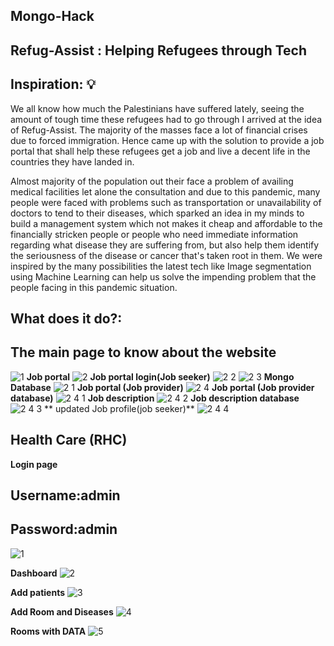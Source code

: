 ## Mongo-Hack

## Refug-Assist : Helping Refugees through Tech

## Inspiration: 💡
We all know how much the Palestinians have suffered lately, seeing the amount of tough time these refugees had to go through I arrived at the idea of Refug-Assist. The majority of the masses face a lot of financial crises due to forced immigration. Hence came up with the solution to provide a job portal that shall help these refugees get a job and live a decent life in the countries they have landed in.

Almost majority of the population out their face a problem of availing medical facilities let alone the consultation and due to this pandemic, many people were faced with problems such as transportation or unavailability of doctors to tend to their diseases, which sparked an idea in my minds to build a management system which not makes it cheap and affordable to the financially stricken people or people who need immediate information regarding what disease they are suffering from, but also help them identify the seriousness of the disease or cancer that's taken root in them. We were inspired by the many possibilities the latest tech like Image segmentation using Machine Learning can help us solve the impending problem that the people facing in this pandemic situation.

## What does it do?:
 ## The main page to know about the website
 ![1](https://user-images.githubusercontent.com/72274851/149296514-0ef77e02-366c-4c4d-a5c4-388f45feeafc.jpg)
 **Job portal**
 ![2](https://user-images.githubusercontent.com/72274851/149296779-fc8939bc-bb1e-49e8-8274-b0e919710280.jpg)
 **Job portal login(Job seeker)**
 ![2 2](https://user-images.githubusercontent.com/72274851/149296897-89d96934-f8fb-4342-a7bc-a09b0f23757c.jpg)
![2 3](https://user-images.githubusercontent.com/72274851/149296907-96336dd0-54a9-4f1a-b0cf-4049cb9d2a7e.jpg)
**Mongo Database** 
![2 1](https://user-images.githubusercontent.com/72274851/149296915-2aa21df9-10bb-4fe1-be30-76b905ca38bc.jpg)
**Job portal (Job provider)**
![2 4](https://user-images.githubusercontent.com/72274851/149297242-c19590b7-d354-4cff-8c16-865362a6b7e2.jpg)
**Job portal (Job provider database)**
![2 4 1](https://user-images.githubusercontent.com/72274851/149297393-9518432d-64c9-4ea4-a43e-0c8f00160fd8.jpg)
**Job description**
![2 4 2](https://user-images.githubusercontent.com/72274851/149297447-70ff5582-f374-43d7-961c-74409708d0dc.jpg)
**Job description database**
![2 4 3](https://user-images.githubusercontent.com/72274851/149297552-3c445fc4-93ae-4197-a934-9464c36973cc.jpg)
** updated Job profile(job seeker)**
![2 4 4](https://user-images.githubusercontent.com/72274851/149297698-7bacafb3-2160-4838-b26f-6f832def6688.jpg)



## Health Care (RHC)
**Login page**
## Username:admin
## Password:admin
![1](https://user-images.githubusercontent.com/72274851/149298848-8f6d6ceb-0258-467d-b1a5-e99e6040cd38.jpg)

**Dashboard**
![2](https://user-images.githubusercontent.com/72274851/149298999-66971c14-7f07-4e11-8b02-11d86d1e8add.jpg)

**Add patients**
![3](https://user-images.githubusercontent.com/72274851/149299111-717cf68e-d36c-4025-ad67-ff1269bdb0cb.jpg)

**Add Room and Diseases**
![4](https://user-images.githubusercontent.com/72274851/149299430-5c8221a1-e3b7-4c97-9098-68a0459d5145.jpg)

**Rooms with DATA**
![5](https://user-images.githubusercontent.com/72274851/149300116-20ae1257-bd34-481f-bd9b-8a3ab3bbcf03.jpg)

